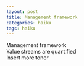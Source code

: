 ```yaml
---
layout: post
title: Management framework
categories: haiku
tags: haiku
---
```


Management framework  
Value streams are quantified  
Insert more toner

